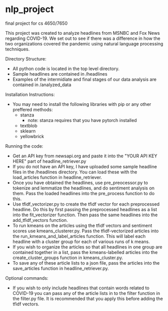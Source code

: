 # nlp_project
final project for cs 4650/7650

This project was created to analyze headlines from MSNBC and Fox News regarding COVID-19. We set out to see if there was a difference in how the two organizations covered the pandemic using natural language processing techniques.

Directory Structure:
- All python code is located in the top level directory.
- Sample headlines are contained in /headlines
- Examples of the intermidiate and final stages of our data analysis are contained in /analyzed_data

Installation Instructions:
- You may need to install the following libraries with pip or any other preffered methods:
  - stanza
    - note: stanza requires that you have pytorch installed
  - textblob
  - sklearn
  - yellowbrick
  
 Running the code:
 - Get an API key from newsapi.org and paste it into the "YOUR API KEY HERE" part of headline_retriever.py
 - If you do not have an API key, I have uploaded some sample headline files in the /headlines directory. You can load these with the load_articles function in headline_retriever.
 - Once you have obtained the headlines, use pre_preocessor.py to tokenize and lemmatize the headlines, and do sentiment analysis on them. Pass the loaded headlines into the pre_process function to do this.
 - Use tfidf_vectorizer.py to create the tfidf vector for each preprocessed headline. Do this by first passing the preprocessed headlines as a list into the fit_vectorizer function. Then pass the same headlines into the add_tfidf_vectors function.
 - To run kmeans on the articles using the tfidf vectors and sentiment scores use kmeans_clusterer.py. Pass the tfidf-vectorized articles into the run_kmeans_and_label_articles function. This will label each headline with a cluster group for each of various runs of k means.
- If you wish to organize the articles so that all headlines in one group are contained together in a list, pass the kmeans-labelled articles into the create_cluster_groups function in kmeans_cluster.py.
- To save any of these article lists to a json file, pass the articles into the save_articles function in headline_retriever.py.

Optional commands:
- If you wish to only include headlines that contain words related to COVID-19 you can pass any of the article lists in to the filter function in the filter.py file. It is recommended that you apply this before adding the tfidf vectors.
